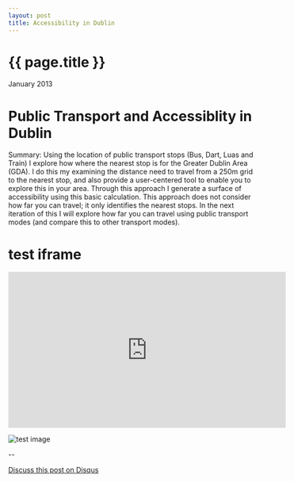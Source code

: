 ```yaml
---
layout: post
title: Accessibility in Dublin
---
```


{{ page.title }}
================

<p class="meta">January 2013</p>

# Public Transport and Accessiblity in Dublin #

Summary: Using the location of public transport stops (Bus, Dart, Luas and Train) I explore how where the nearest stop is for the Greater Dublin Area (GDA). I do this my examining the distance need to travel from a 250m grid to the nearest stop, and also provide a user-centered tool to enable you to explore this in your area. Through this approach I generate a surface of accessibility using this basic calculation. This approach does not consider how far you can travel; it only identifies the nearest stops. In the next iteration of this I will explore how far you can travel using public transport modes (and compare this to other transport modes).


# test iframe #

<iframe width="560" height="315" src="http://www.youtube.com/embed/EKoxLxzWNOk" frameborder="0" allowfullscreen="allowfullscreen"></iframe>


![test image](http://zooooooooooooooot.com/beastifier/ecce_homo.png)


--

[Discuss this post on Disqus](http://news.ycombinator.com/item?id=1627246)